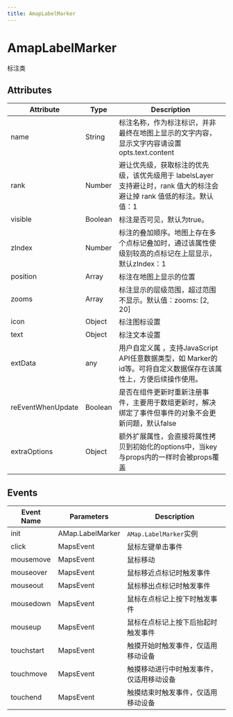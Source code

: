 ```yaml
---
title: AmapLabelMarker
---
```


# AmapLabelMarker
标注类

## Attributes

Attribute | Type | Description
---|---|---|
name  | String | 标注名称，作为标注标识，并非最终在地图上显示的文字内容，显示文字内容请设置 opts.text.content
rank  | Number | 避让优先级，获取标注的优先级，该优先级用于 labelsLayer 支持避让时，rank 值大的标注会避让掉 rank 值低的标注。默认值：1
visible | Boolean | 标注是否可见，默认为true。
zIndex | Number | 标注的叠加顺序。地图上存在多个点标记叠加时，通过该属性使级别较高的点标记在上层显示，默认zIndex：1
position | Array | 标注在地图上显示的位置
zooms | Array | 标注显示的层级范围，超过范围不显示。默认值：zooms: [2, 20]
icon | Object | 标注图标设置
text  | Object | 标注文本设置
extData | any | 用户自定义属 ，支持JavaScript API任意数据类型，如 Marker的id等。可将自定义数据保存在该属性上，方便后续操作使用。
reEventWhenUpdate | Boolean | 是否在组件更新时重新注册事件，主要用于数组更新时，解决绑定了事件但事件的对象不会更新问题，默认false
extraOptions | Object | 额外扩展属性，会直接将属性拷贝到初始化的options中，当key与props内的一样时会被props覆盖

## Events

Event Name | Parameters | Description
---|---|---|
init | AMap.LabelMarker | `AMap.LabelMarker`实例
click | MapsEvent | 鼠标左键单击事件
mousemove | MapsEvent | 鼠标移动
mouseover | MapsEvent | 鼠标移近点标记时触发事件
mouseout | MapsEvent | 鼠标移出点标记时触发事件
mousedown | MapsEvent | 鼠标在点标记上按下时触发事件
mouseup | MapsEvent | 鼠标在点标记上按下后抬起时触发事件
touchstart | MapsEvent | 触摸开始时触发事件，仅适用移动设备
touchmove | MapsEvent | 触摸移动进行中时触发事件，仅适用移动设备
touchend | MapsEvent | 触摸结束时触发事件，仅适用移动设备
